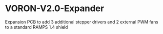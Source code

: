 # VORON-V2.0-Expander
Expansion PCB to add 3 additional stepper drivers and 2 external PWM fans to a standard RAMPS 1.4 shield 
